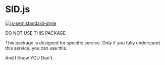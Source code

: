 # SID.js
[![js-semistandard-style](https://img.shields.io/badge/code%20style-semistandard-brightgreen.svg?style=flat-square)](https://github.com/standard/semistandard)

DO NOT USE THIS PACKAGE

This package is designed for specific service. Only if you fully understand this service, you can use this.

And I Know YOU Don't.
